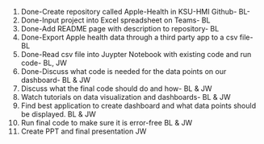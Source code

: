 1. Done-Create repository called Apple-Health in KSU-HMI Github- BL-
2. Done-Input project into Excel spreadsheet on Teams- BL
3. Done-Add README page with description to repository- BL
4. Done-Export Apple health data through a third party app to a csv file- BL
5. Done-Read csv file into Juypter Notebook with existing code and run code- BL, JW
6. Done-Discuss what code is needed for the data points on our dashboard- BL & JW
7. Discuss what the final code should do and how- BL & JW
8. Watch tutorials on data visualization and dashboards- BL & JW
9. Find best application to create dashboard and what data points should be displayed. BL & JW
10. Run final code to make sure it is error-free BL & JW
11. Create PPT and final presentation JW 


